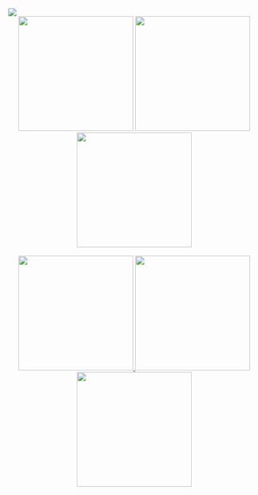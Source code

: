 <!DOCTYPE html>
<html lang="en">

<head>
    <meta charset="UTF-8">
    <meta name="viewport" content="width=device-width, initial-scale=1.0">
   
</head>

<body>
    <img src="https://i.ibb.co/GHQz3sc/asratul-hasan-nahid-1.png" />
    <div align="center">
    <a href="https://www.facebook.com/prodeveloper25" target="_blank"> <img  width="230" src="https://i.ibb.co/WV83jG9/facebook.png" /></a>
        <a href="https://dribbble.com/pro_developer25" target="_blank"> <img  width="230" src="https://i.ibb.co/Rg45ZrP/dribbble.png" /></a>
        <a href="https://twitter.com/ProDeveloperBD2" target="_blank">     <img  width="230" src="https://i.ibb.co/rQZfq6d/twitter.png" /></a>
    </div>
    <br/>
    <div align="center">
            <a href="https://www.instagram.com/pro_developer25" target="_blank">      <img  width="230" src="https://i.ibb.co/YPFHN6S/instagram.png" /> </a>
            <a href="https://www.linkedin.com/in/prodeveloper25" target="_blank">       <img  width="230" src="https://i.ibb.co/g6J3xz4/linkedin.png" /> </a>
            <a href="https://www.youtube.com/@technahidyt" target="_blank">            <img  width="230" src="https://i.ibb.co/LgtL93g/youtube.png" /> </a>
    </div>
    
</body>

</html>
